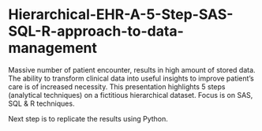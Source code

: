 # Hierarchical-EHR-A-5-Step-SAS-SQL-R-approach-to-data-management

Massive number of patient encounter, results in high amount of stored data. The ability to transform clinical data into useful insights to improve patient’s care is of increased necessity. This presentation highlights 5 steps (analytical techniques) on a fictitious hierarchical dataset. Focus is on SAS, SQL & R techniques.

Next step is to replicate the results using Python.

